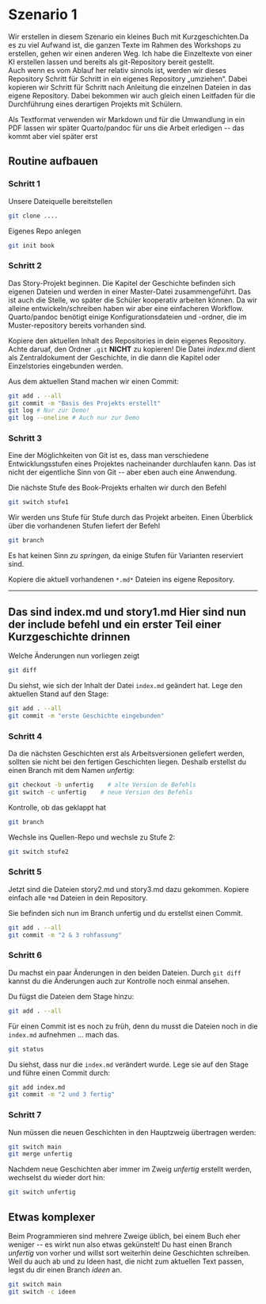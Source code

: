 # Szenario 1

Wir erstellen in diesem Szenario ein kleines Buch
mit Kurzgeschichten.Da es zu viel Aufwand ist, die ganzen Texte
im Rahmen des Workshops zu erstellen, gehen wir einen 
anderen Weg. Ich habe die Einzeltexte von einer KI erstellen lassen und 
bereits als git-Repository bereit gestellt.  
Auch wenn es vom Ablauf her relativ sinnols ist, 
werden wir dieses Repository Schritt für Schritt in 
ein eigenes Repository „umziehen“.
Dabei kopieren wir Schritt für Schritt nach Anleitung die einzelnen
Dateien in das eigene Repository. Dabei bekommen wir auch gleich einen
Leitfaden für die Durchführung eines derartigen Projekts mit Schülern.  

Als Textformat verwenden wir Markdown und für die Umwandlung 
in ein PDF lassen wir später Quarto/pandoc für uns die Arbeit 
erledigen -- das kommt aber viel später erst

## Routine aufbauen

### Schritt 1

Unsere Dateiquelle bereitstellen

```bash
git clone ....
```

Eigenes Repo anlegen

```bash
git init book
```

### Schritt 2

Das Story-Projekt beginnen. Die Kapitel der Geschichte befinden sich 
eigenen Dateien und werden in einer Master-Datei zusammengeführt.
Das ist auch die Stelle, wo später die Schüler kooperativ arbeiten 
können. Da wir alleine entwickeln/schreiben haben wir aber eine
einfacheren Workflow.
Quarto/pandoc benötigt einige Konfigurationsdateien und -ordner,
die im Muster-repository bereits vorhanden sind.

Kopiere den aktuellen Inhalt des Repositories in dein eigenes 
Repository. Achte daruaf, den Ordner `.git` **NICHT** zu kopieren!
Die Datei *index.md* dient als Zentraldokument der Geschichte, in die 
dann die Kapitel oder Einzelstories eingebunden werden.  
  
Aus dem aktuellen Stand machen wir einen Commit:

```bash
git add . --all
git commit -m "Basis des Projekts erstellt"
git log # Nur zur Demo!
git log --oneline # Auch nur zur Demo
```

### Schritt 3

Eine der Möglichkeiten von Git ist es, dass man verschiedene
Entwicklungsstufen eines Projektes nacheinander durchlaufen kann.
Das ist nicht der eigentliche Sinn von Git -- aber eben auch
eine Anwendung.

Die nächste Stufe des Book-Projekts erhalten wir durch 
den Befehl 

```bash
git switch stufe1
```

Wir werden uns Stufe für Stufe durch das Projekt arbeiten.
Einen Überblick über die vorhandenen Stufen liefert 
der Befehl 

```bash
git branch
```

Es hat keinen Sinn *zu springen*, da einige Stufen für
Varianten reserviert sind.

Kopiere die aktuell vorhandenen `*.md*` Dateien 
ins eigene Repository.

-------------------
Das sind index.md und story1.md
Hier sind nun der include befehl und ein erster Teil einer
Kurzgeschichte drinnen
-------------------

Welche Änderungen nun vorliegen zeigt 

```bash
git diff
```

Du siehst, wie sich der Inhalt der Datei `index.md`
geändert hat. Lege den aktuellen Stand auf den Stage:

```bash
git add . --all
git commit -m "erste Geschichte eingebunden"
```

### Schritt 4

Da die nächsten Geschichten erst als Arbeitsversionen
geliefert werden, sollten sie nicht bei den fertigen
Geschichten liegen. Deshalb erstellst du einen Branch
mit dem Namen *unfertig*:

```bash
git checkout -b unfertig    # alte Version de Befehls
git switch -c unfertig    # neue Version des Befehls
```

Kontrolle, ob das geklappt hat

```bash
git branch
```

Wechsle ins Quellen-Repo und wechsle zu Stufe 2:

```bash
git switch stufe2
```


### Schritt 5

Jetzt sind die Dateien story2.md und story3.md dazu gekommen.
Kopiere einfach alle `*md` Dateien in dein Repository.

Sie befinden sich nun im Branch unfertig und du erstellst 
einen Commit.

```bash
git add . --all
git commit -m "2 & 3 rohfassung"
```

### Schritt 6

Du machst ein paar Änderungen in den beiden Dateien.
Durch `git diff` kannst du die Änderungen auch 
zur Kontrolle noch einmal ansehen.

Du fügst die Dateien dem Stage hinzu:

```bash
git add . --all
```

Für einen Commit ist es noch zu früh, denn
du musst die Dateien noch in die `index.md` 
aufnehmen ... mach das.

```bash
git status
```

Du siehst, dass nur die `index.md` verändert wurde.
Lege sie auf den Stage und führe einen Commit durch:

```bash
git add index.md
git commit -m "2 und 3 fertig"
```

### Schritt 7
Nun müssen die neuen Geschichten in den Hauptzweig 
übertragen werden:

```bash
git switch main
git merge unfertig
```

Nachdem neue Geschichten aber immer im Zweig *unfertig*
erstellt werden, wechselst du wieder dort hin:

```bash
git switch unfertig
```

## Etwas komplexer

Beim Programmieren sind mehrere Zweige üblich, 
bei einem Buch eher weniger -- es wirkt nun also etwas gekünstelt!
Du hast einen Branch *unfertig* von vorher und willst sort weiterhin deine
Geschichten schreiben. Weil du auch ab und zu Ideen hast, die nicht zum
aktuellen Text passen, legst du dir einen Branch *ideen* an.

```bash
git switch main
git switch -c ideen
```